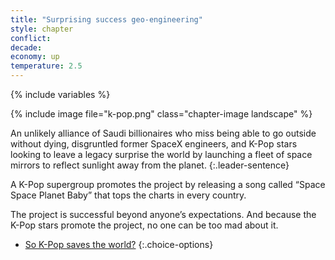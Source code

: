```yaml
---
title: "Surprising success geo-engineering"
style: chapter
conflict: 
decade: 
economy: up
temperature: 2.5
---
```


{% include variables %}

{% include image file="k-pop.png" class="chapter-image landscape" %}

An unlikely alliance of Saudi billionaires who miss being able to go outside without dying, disgruntled former SpaceX engineers, and K-Pop stars looking to leave a legacy surprise the world by launching a fleet of space mirrors to reflect sunlight away from the planet.
{:.leader-sentence}

A K-Pop supergroup promotes the project by releasing a song called “Space Space Planet Baby” that tops the charts in every country.

The project is successful beyond anyone’s expectations. And because the K-Pop stars promote the project, no one can be too mad about it.

- [So K-Pop saves the world?](chapter_global-climate-council.html)
{:.choice-options}
